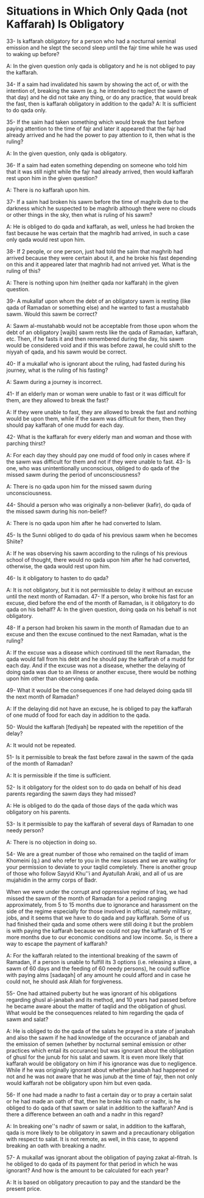 Situations in Which Only Qada (not Kaffarah) Is Obligatory
==========================================================

33- Is kaffarah obligatory for a person who had a nocturnal seminal
emission and he slept the second sleep until the fajr time while he was
used to waking up before?

A: In the given question only qada is obligatory and he is not obliged
to pay the kaffarah.

34- If a saim had invalidated his sawm by showing the act of, or with
the intention of, breaking the sawm (e.g. he intended to neglect the
sawm of that day) and he did not take any thing, or do any practice,
that would break the fast, then is kaffarah obligatory in addition to
the qada? A: It is sufficient to do qada only.

35- If the saim had taken something which would break the fast before
paying attention to the time of fajr and later it appeared that the fajr
had already arrived and he had the power to pay attention to it, then
what is the ruling?

A: In the given question, only qada is obligatory.

36- If a saim had eaten something depending on someone who told him
that it was still night while the fajr had already arrived, then would
kaffarah rest upon him in the given question?

A: There is no kaffarah upon him.

37- If a saim had broken his sawm before the time of maghrib due to the
darkness which he suspected to be maghrib although there were no clouds
or other things in the sky, then what is ruling of his sawm?

A: He is obliged to do qada and kaffarah, as well, unless he had broken
the fast because he was certain that the maghrib had arrived, in such a
case only qada would rest upon him.

38- If 2 people, or one person, just had told the saim that maghrib had
arrived because they were certain about it, and he broke his fast
depending on this and it appeared later that maghrib had not arrived
yet. What is the ruling of this?

A: There is nothing upon him (neither qada nor kaffarah) in the given
question.

39- A mukallaf upon whom the debt of an obligatory sawm is resting
(like qada of Ramadan or something else) and he wanted to fast a
mustahabb sawm. Would this sawm be correct?

A: Sawm al-mustahabb would not be acceptable from those upon whom the
debt of an obligatory [wajib] sawm rests like the qada of Ramadan,
kaffarah, etc. Then, if he fasts it and then remembered during the day,
his sawm would be considered void and if this was before zawal, he could
shift to the niyyah of qada, and his sawm would be correct.

40- If a mukallaf who is ignorant about the ruling, had fasted during
his journey, what is the ruling of his fasting?

A: Sawm during a journey is incorrect.

41- If an elderly man or woman were unable to fast or it was difficult
for them, are they allowed to break the fast?

A: If they were unable to fast, they are allowed to break the fast and
nothing would be upon them, while if the sawm was difficult for them,
then they should pay kaffarah of one mudd for each day.

42- What is the kaffarah for every elderly man and woman and those with
parching thirst?

A: For each day they should pay one mudd of food only in cases where if
the sawm was difficult for them and not if they were unable to fast. 43-
Is one, who was unintentionally unconscious, obliged to do qada of the
missed sawm during the period of unconsciousness?

A: There is no qada upon him for the missed sawm during
unconsciousness.

44- Should a person who was originally a non-believer (kafir), do qada
of the missed sawm during his non-belief?

A: There is no qada upon him after he had converted to Islam.

45- Is the Sunni obliged to do qada of his previous sawm when he
becomes Shiite?

A: If he was observing his sawm according to the rulings of his
previous school of thought, there would no qada upon him after he had
converted, otherwise, the qada would rest upon him.

46- Is it obligatory to hasten to do qada?

A: It is not obligatory, but it is not permissible to delay it without
an excuse until the next month of Ramadan. 47- If a person, who broke
his fast for an excuse, died before the end of the month of Ramadan, is
it obligatory to do qada on his behalf? A: In the given question, doing
qada on his behalf is not obligatory.

48- If a person had broken his sawm in the month of Ramadan due to an
excuse and then the excuse continued to the next Ramadan, what is the
ruling?

A: If the excuse was a disease which continued till the next Ramadan,
the qada would fall from his debt and he should pay the kaffarah of a
mudd for each day. And if the excuse was not a disease, whether the
delaying of doing qada was due to an illness or another excuse, there
would be nothing upon him other than observing qada.

49- What it would be the consequences if one had delayed doing qada
till the next month of Ramadan?

A: If the delaying did not have an excuse, he is obliged to pay the
kaffarah of one mudd of food for each day in addition to the qada.

50- Would the kaffarah [fediyah] be repeated with the repetition of the
delay?

A: It would not be repeated.

51- Is it permissible to break the fast before zawal in the sawm of the
qada of the month of Ramadan?

A: It is permissible if the time is sufficient.

52- Is it obligatory for the oldest son to do qada on behalf of his
dead parents regarding the sawm days they had missed?

A: He is obliged to do the qada of those days of the qada which was
obligatory on his parents.

53- Is it permissible to pay the kaffarah of several days of Ramadan to
one needy person?

A: There is no objection in doing so.

54- We are a great number of those who remained on the taqlid of imam
Khomeini (q.) and who refer to you in the new issues and we are waiting
for your permission to deviate to your taqlid completely. There is
another group of those who follow Sayyid Khu''i and Ayatullah Araki, and
all of us are mujahidin in the army corps of Badr.

When we were under the corrupt and oppressive regime of Iraq, we had
missed the sawm of the month of Ramadan for a period ranging
approximately, from 5 to 15 months due to ignorance and harassment on
the side of the regime especially for those involved in official, namely
military, jobs, and it seems that we have to do qada and pay kaffarah.
Some of us had finished their qada and some others were still doing it
but the problem is with paying the kaffarah because we could not pay the
kaffarah of 15 or more months due to our economic conditions and low
income. So, is there a way to escape the payment of kaffarah?

A: For the kaffarah related to the intentional breaking of the sawm of
Ramadan, if a person is unable to fulfill its 3 options (i.e. releasing
a slave, a sawm of 60 days and the feeding of 60 needy persons), he
could suffice with paying alms [sadaqah] of any amount he could afford
and in case he could not, he should ask Allah for forgiveness.

55- One had attained puberty but he was ignorant of his obligations
regarding ghusl al-janabah and its method, and 10 years had passed
before he became aware about the matter of taqlid and the obligation of
ghusl. What would be the consequences related to him regarding the qada
of sawm and salat?

A: He is obliged to do the qada of the salats he prayed in a state of
janabah and also the sawm if he had knowledge of the occurance of
janabah and the emission of semen (whether by nocturnal seminal emission
or other practices which entail its occurance) but was ignorant about
the obligation of ghusl for the junub for his salat and sawm. It is even
more likely that kaffarah would be obligatory on him if his ignorance
was due to negligence. While if he was originally ignorant about whether
janabah had happened or not and he was not aware that he was junub at
the time of fajr, then not only would kaffarah not be obligatory upon
him but even qada.

56- If one had made a nadhr to fast a certain day or to pray a certain
salat or he had made an oath of that, then he broke his oath or nadhr,
is he obliged to do qada of that sawm or salat in addition to the
kaffarah? And is there a difference between an oath and a nadhr in this
regard?

A: In breaking one''s nadhr of sawm or salat, in addition to the
kaffarah, qada is more likely to be obligatory in sawm and a
precautionary obligation with respect to salat. It is not remote, as
well, in this case, to append breaking an oath with breaking a nadhr.

57- A mukallaf was ignorant about the obligation of paying zakat
al-fitrah. Is he obliged to do qada of its payment for that period in
which he was ignorant? And how is the amount to be calculated for each
year?

A: It is based on obligatory precaution to pay and the standard be the
present price.


